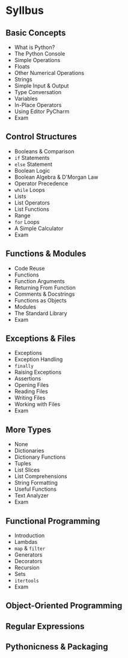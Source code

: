 # Syllbus

## Basic Concepts
  * What is Python?
  * The Python Console
  * Simple Operations
  * Floats
  * Other Numerical Operations
  * Strings
  * Simple Input & Output
  * Type Conversation
  * Variables
  * In-Place Operators
  * Using Editor PyCharm
  * Exam

## Control Structures
  * Booleans & Comparison
  * `if` Statements
  * `else` Statement
  * Boolean Logic
  * Boolean Algebra & D'Morgan Law
  * Operator Precedence
  * `while` Loops
  * Lists
  * List Operators
  * List Functions
  * Range
  * `for` Loops
  * A Simple Calculator
  * Exam

## Functions & Modules
  * Code Reuse
  * Functions
  * Function Arguments
  * Returning From Function
  * Comments & Docstrings
  * Functions as Objects
  * Modules
  * The Standard Library
  * Exam

## Exceptions & Files
  * Exceptions
  * Exception Handling
  * `finally`
  * Raising Exceptions
  * Assertions
  * Opening Files
  * Reading Files
  * Writing Files
  * Working with Files
  * Exam

## More Types
  * None
  * Dictionaries
  * Dictionary Functions
  * Tuples
  * List Slices
  * List Comprehensions
  * String Formatting
  * Useful Functions
  * Text Analyzer
  * Exam

## Functional Programming
  * Introduction
  * Lambdas
  * `map` & `filter`
  * Generators
  * Decorators
  * Recursion
  * Sets  
  * `itertools`
  * Exam

## Object-Oriented Programming

## Regular Expressions

## Pythonicness & Packaging
